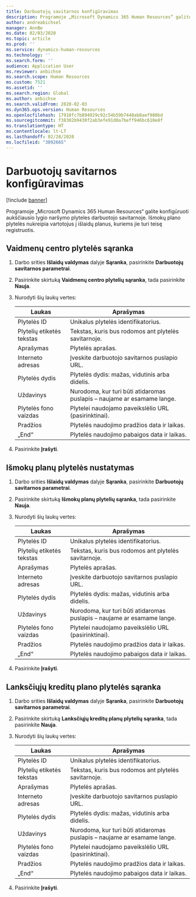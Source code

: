 ```yaml
---
title: Darbuotojų savitarnos konfigūravimas
description: Programoje „Microsoft Dynamics 365 Human Resources“ galite konfigūruoti aukščiausio lygio naršymo plyteles darbuotojo savitarnoje.
author: andreabichsel
manager: AnnBe
ms.date: 02/03/2020
ms.topic: article
ms.prod: ''
ms.service: dynamics-human-resources
ms.technology: ''
ms.search.form: ''
audience: Application User
ms.reviewer: anbichse
ms.search.scope: Human Resources
ms.custom: 7521
ms.assetid: ''
ms.search.region: Global
ms.author: anbichse
ms.search.validFrom: 2020-02-03
ms.dyn365.ops.version: Human Resources
ms.openlocfilehash: 17918fc7b894929c92c54b59b7440ab8aef980bd
ms.sourcegitcommit: f38302b9430f2ab3efe91d0a7beff946bc610e8f
ms.translationtype: HT
ms.contentlocale: lt-LT
ms.lasthandoff: 02/28/2020
ms.locfileid: "3092665"
---
```

# <a name="configure-employee-self-service"></a>Darbuotojų savitarnos konfigūravimas

[!include [banner](includes/preview-feature.md)]

Programoje „Microsoft Dynamics 365 Human Resources“ galite konfigūruoti aukščiausio lygio naršymo plyteles darbuotojo savitarnoje. Išmokų plano plytelės nukreipia vartotojus į išlaidų planus, kuriems jie turi teisę registruotis.

## <a name="set-up-a-role-center-tile"></a>Vaidmenų centro plytelės sąranka

1. Darbo srities **Išlaidų valdymas** dalyje **Sąranka**, pasirinkite **Darbuotojų savitarnos parametrai**.

2. Pasirinkite skirtuką **Vaidmenų centro plytelių sąranka**, tada pasirinkite **Nauja**.

3. Nurodyti šių laukų vertes:

   | Laukas | Aprašymas |
   | --- | --- |
   | Plytelės ID | Unikalus plytelės identifikatorius. |
   | Plytelių etiketės tekstas | Tekstas, kuris bus rodomos ant plytelės savitarnoje. |
   | Aprašymas | Plytelės aprašas. |
   | Interneto adresas | Įveskite darbuotojo savitarnos puslapio URL. |
   | Plytelės dydis | Plytelės dydis: mažas, vidutinis arba didelis. |
   | Uždavinys | Nurodoma, kur turi būti atidaromas puslapis – naujame ar esamame lange. |
   | Plytelės fono vaizdas | Plytelei naudojamo paveikslėlio URL (pasirinktinai). |
   | Pradžios | Plytelės naudojimo pradžios data ir laikas. |
   | „End“ | Plytelės naudojimo pabaigos data ir laikas. |

4. Pasirinkite **Įrašyti**.

## <a name="set-up-a-benefit-plans-tile"></a>Išmokų planų plytelės nustatymas

1. Darbo srities **Išlaidų valdymas** dalyje **Sąranka**, pasirinkite **Darbuotojų savitarnos parametrai**.

2. Pasirinkite skirtuką **Išmokų planų plytelių sąranka**, tada pasirinkite **Nauja**.

3. Nurodyti šių laukų vertes:

   | Laukas | Aprašymas |
   | --- | --- |
   | Plytelės ID | Unikalus plytelės identifikatorius. |
   | Plytelių etiketės tekstas | Tekstas, kuris bus rodomos ant plytelės savitarnoje. |
   | Aprašymas | Plytelės aprašas. |
   | Interneto adresas | Įveskite darbuotojo savitarnos puslapio URL. |
   | Plytelės dydis | Plytelės dydis: mažas, vidutinis arba didelis. |
   | Uždavinys | Nurodoma, kur turi būti atidaromas puslapis – naujame ar esamame lange. |
   | Plytelės fono vaizdas | Plytelei naudojamo paveikslėlio URL (pasirinktinai). |
   | Pradžios | Plytelės naudojimo pradžios data ir laikas. |
   | „End“ | Plytelės naudojimo pabaigos data ir laikas. |

4. Pasirinkite **Įrašyti**.

## <a name="set-up-a-flex-credit-plan-tile"></a>Lanksčiųjų kreditų plano plytelės sąranka

1. Darbo srities **Išlaidų valdymas** dalyje **Sąranka**, pasirinkite **Darbuotojų savitarnos parametrai**.

2. Pasirinkite skirtuką **Lanksčiųjų kreditų planų plytelių sąranka**, tada pasirinkite **Nauja**.

3. Nurodyti šių laukų vertes:

   | Laukas | Aprašymas |
   | --- | --- |
   | Plytelės ID | Unikalus plytelės identifikatorius. |
   | Plytelių etiketės tekstas | Tekstas, kuris bus rodomos ant plytelės savitarnoje. |
   | Aprašymas | Plytelės aprašas. |
   | Interneto adresas | Įveskite darbuotojo savitarnos puslapio URL. |
   | Plytelės dydis | Plytelės dydis: mažas, vidutinis arba didelis. |
   | Uždavinys | Nurodoma, kur turi būti atidaromas puslapis – naujame ar esamame lange. |
   | Plytelės fono vaizdas | Plytelei naudojamo paveikslėlio URL (pasirinktinai). |
   | Pradžios | Plytelės naudojimo pradžios data ir laikas. |
   | „End“ | Plytelės naudojimo pabaigos data ir laikas. |

4. Pasirinkite **Įrašyti**.
